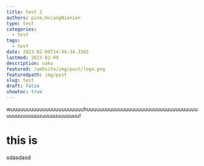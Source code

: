 ```yaml
---
title: test 2
authors: pine,HsiangNianian
type: test
categories:
  - test
tags:
  - test
date: 2023-02-09T14:44:34.338Z
lastmod: 2023-02-09
description: vaka
featured: /website/img/post/logo.png
featuredpath: img/post
slug: test
draft: false
showtoc: true
---
```

w﻿uuuuuuuuuuuuuuuuuuuuuuuhuuuuuuuuuuuuuuuuuuuuuuuuuuuuuuuuuuuuuuuuuuuuuuuuuuuuuuuuuu!

# t﻿his is 

s﻿dasdasd